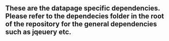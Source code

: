 ## These are the datapage specific dependencies. Please refer to the dependecies folder in the root of the repository for the general dependencies such as jqeuery etc.
